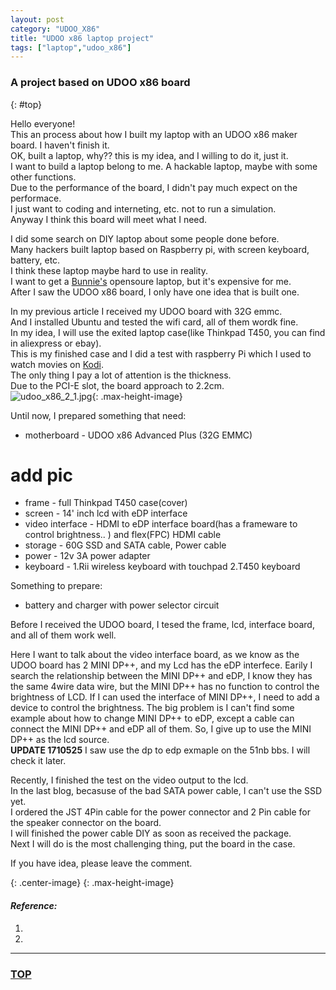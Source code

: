 ```yaml
---
layout: post
category: "UDOO_X86"
title: "UDOO x86 laptop project"
tags: ["laptop","udoo_x86"]
---
```


### A project based on UDOO x86 board  
{: #top}

Hello everyone!  
This an process about how I built my laptop with an UDOO x86 maker board. I haven't finish it.  
OK, built a laptop, why?? this is my idea, and I willing to do it, just it.  
I want to build a laptop belong to me. A hackable laptop, maybe with some other functions.  
Due to the performance of the board, I didn't pay much expect on the performace.  
I just want to coding and interneting, etc. not to run a simulation.  
Anyway I think this board will meet what I need.  

I did some search on DIY laptop about some people done before.  
Many hackers built laptop based on Raspberry pi, with screen keyboard, battery, etc.  
I think these laptop maybe hard to use in reality.  
I want to get a [Bunnie's](http://hackaday.com/2014/04/02/bunnie-launches-the-novena-open-laptop/) opensoure laptop, but it's expensive for me.  
After I saw the UDOO x86 board, I only have one idea that is built one.  

In my previous article I received my UDOO board with 32G emmc.  
And I installed Ubuntu and tested the wifi card, all of them wordk fine.  
In my idea, I will use the exited laptop case(like Thinkpad T450, you can find in aliexpress or ebay).  
This is my finished case and I did a test with raspberry Pi which I used to watch movies on [Kodi](http://wdyggh.github.io/embedded/aria2_RPi.html).  
The only thing I pay a lot of attention is the thickness.  
Due to the PCI-E slot, the board approach to 2.2cm.  
![udoo_x86_2_1.jpg](http://7xifyp.com1.z0.glb.clouddn.com/udoo_x86_2_1.jpg){: .max-height-image}  


Until now, I prepared something that need:  
* motherboard - UDOO x86 Advanced Plus (32G EMMC)
# add pic
* frame - full Thinkpad T450 case(cover)
* screen - 14' inch lcd with eDP interface
* video interface - HDMI to eDP interface board(has a frameware to control brightness.. ) and flex(FPC) HDMI cable
* storage - 60G SSD and SATA cable, Power cable
* power - 12v 3A power adapter
* keyboard - 1.Rii wireless keyboard with touchpad 2.T450 keyboard

Something to prepare:  
* battery and charger with power selector circuit 

Before I received the UDOO board, I tesed the frame, lcd, interface board, and all of them work well.  

Here I want to talk about the video interface board, as we know as the UDOO board has 2 MINI DP++, and my Lcd has the eDP interfece. Earily I search the relationship between the MINI DP++ and eDP, I know they has the same 4wire data wire, but the MINI DP++ has no function to control the brightness of LCD. If I can used the interface of MINI DP++, I need to add a device to control the brightness. The big problem is I can't find some example about how to change MINI DP++ to eDP, except a cable can connect the MINI DP++ and eDP all of them. So, I give up to use the MINI DP++ as the lcd source.  
**UPDATE 1710525** I saw use the dp to edp exmaple on the 51nb bbs. I will check it later.  

Recently, I finished the test on the video output to the lcd.   
In the last blog, becasuse of the bad SATA power cable, I can't use the SSD yet.  
I ordered the JST 4Pin cable for the power connector and 2 Pin cable for the speaker connector on the board.  
I will finished the power cable DIY as soon as received the package.  
Next I will do is the most challenging thing, put the board in the case.  




If you have idea, please leave the comment.

![](){: .center-image}
![](){: .max-height-image}


#### *Reference:*  

1. []()  
2. []()  


- - - 

### [TOP](#top)
